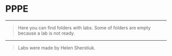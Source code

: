 # PPPE
***
> Here you can find folders with labs.
> Some of folders are empty because a lab is not ready.
***
> Labs were made by Helen Sherstiuk.
